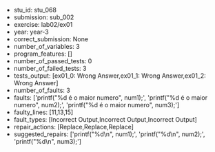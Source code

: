 - stu_id: stu_068	       
- submission: sub_002
- exercise: lab02/ex01
- year: year-3
- correct_submission: None
- number_of_variables: 3
- program_features: [] 
- number_of_passed_tests: 0
- number_of_failed_tests: 3
- tests_output: [ex01_0: Wrong Answer,ex01_1: Wrong Answer,ex01_2: Wrong Answer]
- number_of_faults: 3
- faults: ['printf("%d é o maior numero", num1);', 'printf("%d é o maior numero", num2);', 'printf("%d é o maior numero", num3);']
- faulty_lines: [11,13,15]
- fault_types: [Incorrect Output,Incorrect Output,Incorrect Output]
- repair_actions: [Replace,Replace,Replace] 
- suggested_repairs: ['printf("%d\n", num1);', 'printf("%d\n", num2);', 'printf("%d\n", num3);']
